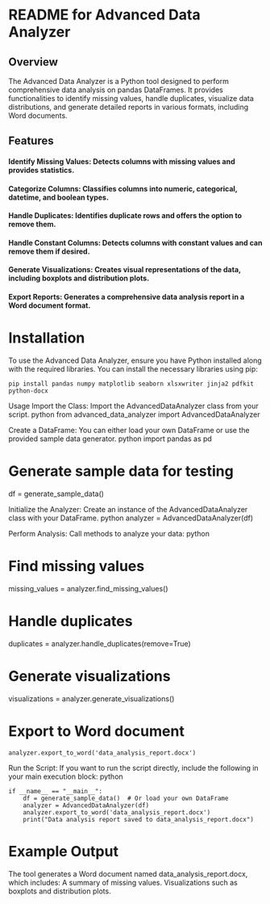 # README for Advanced Data Analyzer
## Overview
The Advanced Data Analyzer is a Python tool designed to perform comprehensive data analysis on pandas DataFrames. It provides functionalities to identify missing values, handle duplicates, visualize data distributions, and generate detailed reports in various formats, including Word documents.
## Features
#### Identify Missing Values: Detects columns with missing values and provides statistics.
#### Categorize Columns: Classifies columns into numeric, categorical, datetime, and boolean types.
#### Handle Duplicates: Identifies duplicate rows and offers the option to remove them.
#### Handle Constant Columns: Detects columns with constant values and can remove them if desired.
#### Generate Visualizations: Creates visual representations of the data, including boxplots and distribution plots.
#### Export Reports: Generates a comprehensive data analysis report in a Word document format.
# Installation
To use the Advanced Data Analyzer, ensure you have Python installed along with the required libraries. You can install the necessary libraries using pip:

```
pip install pandas numpy matplotlib seaborn xlsxwriter jinja2 pdfkit python-docx
```

Usage
Import the Class:
Import the AdvancedDataAnalyzer class from your script.
python
from advanced_data_analyzer import AdvancedDataAnalyzer

Create a DataFrame:
You can either load your own DataFrame or use the provided sample data generator.
python
import pandas as pd

# Generate sample data for testing
df = generate_sample_data()

Initialize the Analyzer:
Create an instance of the AdvancedDataAnalyzer class with your DataFrame.
python
analyzer = AdvancedDataAnalyzer(df)

Perform Analysis:
Call methods to analyze your data:
python
# Find missing values
missing_values = analyzer.find_missing_values()

# Handle duplicates
duplicates = analyzer.handle_duplicates(remove=True)

# Generate visualizations
visualizations = analyzer.generate_visualizations()

# Export to Word document
```
analyzer.export_to_word('data_analysis_report.docx')
```
Run the Script:
If you want to run the script directly, include the following in your main execution block:
python
```
if __name__ == "__main__":
    df = generate_sample_data()  # Or load your own DataFrame
    analyzer = AdvancedDataAnalyzer(df)
    analyzer.export_to_word('data_analysis_report.docx')
    print("Data analysis report saved to data_analysis_report.docx")
```
# Example Output
The tool generates a Word document named data_analysis_report.docx, which includes:
A summary of missing values.
Visualizations such as boxplots and distribution plots.
